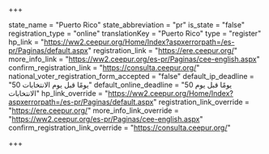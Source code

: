 +++

state_name = "Puerto Rico"
state_abbreviation = "pr"
is_state = "false"
registration_type = "online"
translationKey = "Puerto Rico"
type = "register"
hp_link = "https://ww2.ceepur.org/Home/Index?aspxerrorpath=/es-pr/Paginas/default.aspx"
registration_link = "https://ere.ceepur.org/"
more_info_link = "https://ww2.ceepur.org/es-pr/Paginas/cee-english.aspx"
confirm_registration_link = "https://consulta.ceepur.org/"
national_voter_registration_form_accepted = "false"
default_ip_deadline = "50 يومًا قبل يوم الانتخابات"
default_online_deadline = "50 يومًا قبل يوم الانتخابات"
hp_link_override = "https://ww2.ceepur.org/Home/Index?aspxerrorpath=/es-pr/Paginas/default.aspx"
registration_link_override = "https://ere.ceepur.org/"
more_info_link_override = "https://ww2.ceepur.org/es-pr/Paginas/cee-english.aspx"
confirm_registration_link_override = "https://consulta.ceepur.org/"

+++